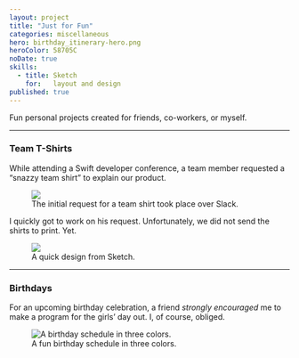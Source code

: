 ```yaml
---
layout: project
title: "Just for Fun"
categories: miscellaneous
hero: birthday_itinerary-hero.png
heroColor: 58705C
noDate: true
skills:
  - title: Sketch
    for:   layout and design
published: true
---
```

Fun personal projects created for friends, co-workers, or myself.

<hr>

### Team T-Shirts

While attending a Swift developer conference, a team member requested a “snazzy
team shirt” to explain our product.

<figure class="figure--image">
  <img src="{{ site.baseurl }}/assets/projects/cxalloy_snazzy_shirt-slack.png">
  <figcaption>The initial request for a team shirt took place over Slack.</figcaption>
</figure>

I quickly got to work on his request. Unfortunately, we did not send the shirts
to print. Yet.

<figure class="figure--small">
  <img src="{{ site.url }}/assets/projects/cxalloy_snazzy_shirt.png">
  <figcaption>A quick design from Sketch.</figcaption>
</figure>

<hr>

### Birthdays

For an upcoming birthday celebration, a friend _strongly encouraged_ me to make
a program for the girls’ day out. I, of course, obliged.

<figure class="figure--image">
  <img src="{{ site.url }}/assets/projects/birthday_itinerary.png"
  alt="A birthday schedule in three colors.">
  <figcaption>A fun birthday schedule in three colors.</figcaption>
</figure>

